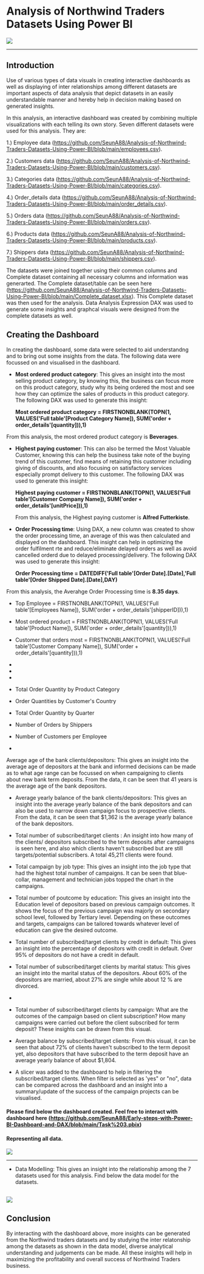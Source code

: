 # Analysis of Northwind Traders Datasets Using Power BI

![](logo.png)

---

## Introduction

Use of various types of data visuals in creating interactive dashboards as well as displaying of inter relationships among different datasets are important aspects of data analysis that depict datasets in an easily understandable manner and hereby help in decision making based on generated insights.

In this analysis, an interactive dashboard was created by combining multiple visualizations with each telling its own story. Seven different datasets were used for this analysis. They are:

1.) Employee data (https://github.com/SeunA88/Analysis-of-Northwind-Traders-Datasets-Using-Power-BI/blob/main/employees.csv).

2.) Customers data (https://github.com/SeunA88/Analysis-of-Northwind-Traders-Datasets-Using-Power-BI/blob/main/customers.csv).

3.) Categories data (https://github.com/SeunA88/Analysis-of-Northwind-Traders-Datasets-Using-Power-BI/blob/main/categories.csv).

4.) Order_details data (https://github.com/SeunA88/Analysis-of-Northwind-Traders-Datasets-Using-Power-BI/blob/main/order_details.csv).

5.) Orders data (https://github.com/SeunA88/Analysis-of-Northwind-Traders-Datasets-Using-Power-BI/blob/main/orders.csv).

6.) Products data (https://github.com/SeunA88/Analysis-of-Northwind-Traders-Datasets-Using-Power-BI/blob/main/products.csv).

7.) Shippers data (https://github.com/SeunA88/Analysis-of-Northwind-Traders-Datasets-Using-Power-BI/blob/main/shippers.csv).

The datasets were joined together using their common columns and Complete dataset containing all necessary columns and information was generarted. The Complete dataset/table can be seen here (https://github.com/SeunA88/Analysis-of-Northwind-Traders-Datasets-Using-Power-BI/blob/main/Complete_dataset.xlsx).  This Complete dataset was then used for the analysis. Data Analysis Expression DAX was used to generate some insights and graphcal visuals were designed from the complete datasets as well.


## Creating the Dashboard

In creating the dashboard, some data were selected to aid understandng and to bring out some insights from the data. The following data were focussed on and visualised in the dashboard. 

- **Most ordered product category**: This gives an insight into the most selling product category, by knowing this, the business can focus more on this product category, study why its being ordered the most and see how they can optimize the sales of products in this product category. The following DAX was used to generate this insight:

   **Most ordered product category = FIRSTNONBLANK(TOPN(1, VALUES('Full table'[Product Category Name]), SUM('order + order_details'[quantity])),1)**
  
 From this analysis, the most ordered product category is **Beverages**. 
  
- **Highest paying customer**: This can also be termed the Most Valuable Customer, knowing this can help the business take note of the buying trend of this customer, find means of retaining this customer including giving of discounts, and also focusing on satisfactory services especially prompt delivery to this customer. The following DAX was used to generate this insight:

   **Highest paying customer = FIRSTNONBLANK(TOPN(1, VALUES('Full table'[Customer Company Name]), SUM('order + order_details'[unitPrice])),1)**

  From this analysis, the Highest paying customer is **Alfred Futterkiste**. 
  
  
- **Order Processing time**: Using DAX, a new column was created to show the order processing time, an average of this was then calculated and displayed on the dashboard. This insight can help in optimizing the order fulfilment rte and reduce/eliminate delayed orders as well as avoid cancelled orderd due to delayed processing/delivery. The following DAX was used to generate this insight:

  **Order Processing time = DATEDIFF('Full table'[Order Date].[Date],'Full table'[Order Shipped Date].[Date],DAY)**

From this analysis, the Averahge Order Processing time is **8.35 days**. 


- Top Employee = FIRSTNONBLANK(TOPN(1, VALUES('Full table'[Employees Name]), SUM('order + order_details'[shipperID])),1)
- Most ordered product = FIRSTNONBLANK(TOPN(1, VALUES('Full table'[Product Name]), SUM('order + order_details'[quantity])),1)
- Customer that orders most = FIRSTNONBLANK(TOPN(1, VALUES('Full table'[Customer Company Name]), SUM('order + order_details'[quantity])),1)
-
-
-
- Total Order Quantity by Product Category
- Order Quantities by Customer's Country
- Total Order Quantity by Quarter
- Number of Orders by Shippers
- Number of Customers per Employee
  
- 

Average age of the bank clients/depositors: This gives an insight into the average age of depositors at the bank and informed decisions can be made as to what age range can be focussed on when campaigning to clients about new bank term deposits. From the data, it can be seen that 41 years is the average age of the bank depositors.
  
- Average yearly balance of the bank clients/depositors: This gives an insight into the average yearly balance of the bank depositors and can also be used to narrow down campaign focus to prospective clients. From the data, it can be seen that $1,362 is the average yearly balance of the bank depositors.
  
- Total number of subscribed/target clients : An insight into how many of the clients/ depositors subscribed to the term deposits after campaigns is seen here, and also which clients haven't subscribed but are still targets/potential subscribers. A total 45,211 clients were found.
    
- Total campaign by job type: This gives an insight into the job type that had the highest total number of campaigns. It can be seen that blue-collar, management and technician jobs topped the chart in the campaigns.
  
- Total number of poutcome by education: This gives an insight into the Education level of depositors based on previous campaign outcomes. It shows the focus of the previous campaign was majorly on secondary school level, followed by Tertiary level.  Depending on these outcomes and targets, campaigns can be tailored towards whatever level of education can give the desired outcome.
  
- Total number of subscribed/target clients by credit in default: This gives an insight into the percentage of depositors with credit in default. Over 95% of depositors do not have a credit in default.
  
- Total number of subscribed/target clients by marital status: This gives an insight into the marital status of the depositors. About 60% of the depositors are married, about 27% are single while about 12 % are divorced.
- 
- Total number of subscribed/target clients by campaign: What are the outcomes of the campaign based on client subscription? How many campaigns were carried out before the client subscribed for term deposit? These insights can be drawn from this visual.
  
- Average balance by subscribed/target clients: From this visual, it can be seen that about 72% of clients haven't subscribed to the term deposit yet, also depositors that have subscribed to the term deposit have an average yearly balance of about $1,804.
  
- A slicer was added to the dashboard to help in filtering the subscribed/target clients. When filter is selected as 'yes" or "no", data can be compared across the dashboard and an insight into a summary/update of the success of the campaign projects can be visualised.

#### Please find below the dashboard created. Feel free to interact with dashboard here (https://github.com/SeunA88/Early-steps-with-Power-BI-Dashboard-and-DAX/blob/main/Task%203.pbix)

#### Representing all data.

![](project_dashboard1.png)

----

- Data Modelling: This gives an insight into the relationship among the 7 datasets used for this analysis. Find below the data model for the datasets.
  
![](project_dashboard.png)
---

## Conclusion
By interacting with the dashboard above, more insights can be generated from the Northwind traders datasets and by studying the inter relatonship among the datasets as shown in the data model, diverse analytical understanding and judgements can be made. All these insights will help in maximizing the profitability and overall success of Northwind Traders business.
